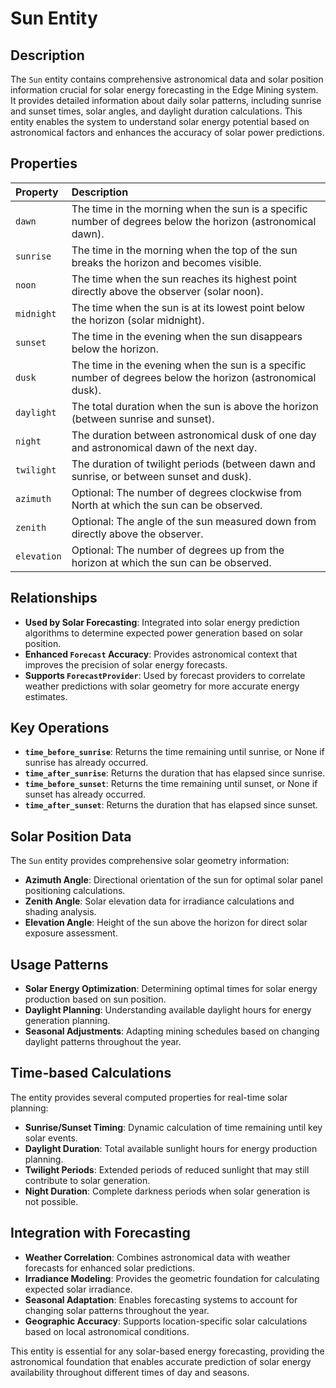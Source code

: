 # Sun Entity

## Description

The `Sun` entity contains comprehensive astronomical data and solar position information crucial for solar energy forecasting in the Edge Mining system. It provides detailed information about daily solar patterns, including sunrise and sunset times, solar angles, and daylight duration calculations. This entity enables the system to understand solar energy potential based on astronomical factors and enhances the accuracy of solar power predictions.

## Properties

| Property                | Description                                                                                                                              |
| :---------------------- | :--------------------------------------------------------------------------------------------------------------------------------------- |
| `dawn`                  | The time in the morning when the sun is a specific number of degrees below the horizon (astronomical dawn).                            |
| `sunrise`               | The time in the morning when the top of the sun breaks the horizon and becomes visible.                                                |
| `noon`                  | The time when the sun reaches its highest point directly above the observer (solar noon).                                              |
| `midnight`              | The time when the sun is at its lowest point below the horizon (solar midnight).                                                       |
| `sunset`                | The time in the evening when the sun disappears below the horizon.                                                                     |
| `dusk`                  | The time in the evening when the sun is a specific number of degrees below the horizon (astronomical dusk).                           |
| `daylight`              | The total duration when the sun is above the horizon (between sunrise and sunset).                                                     |
| `night`                 | The duration between astronomical dusk of one day and astronomical dawn of the next day.                                               |
| `twilight`              | The duration of twilight periods (between dawn and sunrise, or between sunset and dusk).                                              |
| `azimuth`               | Optional: The number of degrees clockwise from North at which the sun can be observed.                                                 |
| `zenith`                | Optional: The angle of the sun measured down from directly above the observer.                                                         |
| `elevation`             | Optional: The number of degrees up from the horizon at which the sun can be observed.                                                  |

## Relationships

*   **Used by Solar Forecasting**: Integrated into solar energy prediction algorithms to determine expected power generation based on solar position.
*   **Enhanced `Forecast` Accuracy**: Provides astronomical context that improves the precision of solar energy forecasts.
*   **Supports `ForecastProvider`**: Used by forecast providers to correlate weather predictions with solar geometry for more accurate energy estimates.

## Key Operations

*   **`time_before_sunrise`**: Returns the time remaining until sunrise, or None if sunrise has already occurred.
*   **`time_after_sunrise`**: Returns the duration that has elapsed since sunrise.
*   **`time_before_sunset`**: Returns the time remaining until sunset, or None if sunset has already occurred.
*   **`time_after_sunset`**: Returns the duration that has elapsed since sunset.

## Solar Position Data

The `Sun` entity provides comprehensive solar geometry information:

*   **Azimuth Angle**: Directional orientation of the sun for optimal solar panel positioning calculations.
*   **Zenith Angle**: Solar elevation data for irradiance calculations and shading analysis.
*   **Elevation Angle**: Height of the sun above the horizon for direct solar exposure assessment.

## Usage Patterns

*   **Solar Energy Optimization**: Determining optimal times for solar energy production based on sun position.
*   **Daylight Planning**: Understanding available daylight hours for energy generation planning.
*   **Seasonal Adjustments**: Adapting mining schedules based on changing daylight patterns throughout the year.

## Time-based Calculations

The entity provides several computed properties for real-time solar planning:

*   **Sunrise/Sunset Timing**: Dynamic calculation of time remaining until key solar events.
*   **Daylight Duration**: Total available sunlight hours for energy production planning.
*   **Twilight Periods**: Extended periods of reduced sunlight that may still contribute to solar generation.
*   **Night Duration**: Complete darkness periods when solar generation is not possible.

## Integration with Forecasting

*   **Weather Correlation**: Combines astronomical data with weather forecasts for enhanced solar predictions.
*   **Irradiance Modeling**: Provides the geometric foundation for calculating expected solar irradiance.
*   **Seasonal Adaptation**: Enables forecasting systems to account for changing solar patterns throughout the year.
*   **Geographic Accuracy**: Supports location-specific solar calculations based on local astronomical conditions.

This entity is essential for any solar-based energy forecasting, providing the astronomical foundation that enables accurate prediction of solar energy availability throughout different times of day and seasons.

